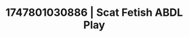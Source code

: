 ---
categories:
- Erotic AI content
- Whipped cream play
- Mindful kink
- Dark fantasy erotica
- Erotic close-up
image: /assets/images/1747801030886.jpg
layout: post
seo:
  description: Featured content with exclusive Scat Fetish, ABDL Play. HD images available.
  keywords: Scat Fetish, ABDL Play
  og_image: /assets/images/1747801030886.jpg
  schema_type: VisualArtwork
tags:
- ABDL Play
- '#1747801030886'
- Scat Fetish
title: 1747801030886 | Scat Fetish ABDL Play
---